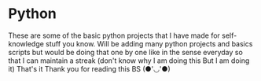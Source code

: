 # Python
These are some of the basic python projects that I have made for self-knowledge stuff you know.
Will be adding many python projects and basics scripts but would be doing that one by one like in the sense everyday so that I can maintain a streak (don't know why I am doing this But I am doing it)
That's it
Thank you for reading this BS (●'◡'●)
